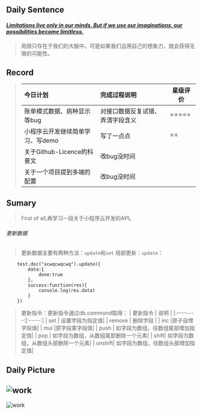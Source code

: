 ## **Daily Sentence**
#### <u>*Limitations live only in our minds. But if we use our imaginations, our possibilities become limitless.*</u>
> 局限只存在于我们的大脑中。可是如果我们运用自己的想象力，就会获得无限的可能性。

## **Record**

> | 今日计划  | 完成过程说明 | 星级评价 |
> | :-----   |  :----- | ------   |
> | 账单模式数据、病种显示等bug | 对接口数据反复试错、弄清字段含义 | ⭐⭐⭐⭐⭐ |
> | 小程序云开发继续简单学习、写demo |        写了一点点                          |⭐⭐  |
> | 关于Github-Licence的科普文 |        改bug没时间                         |  |
> | 关于一个项目提到多端的配置 |                   改bug没时间               |  |

## Sumary

> First of all,再学习一段关于小程序云开发的API。
###### 更新数据
> 更新数据主要有两种方法：`update`和`set`
> 局部更新：`update`：

        test.doc("xcwqcwqcwq").update({
            data:{
                done:true
            },
            success:function(res){
                console.log(res.data)
            }
        })
> 更新指令：更新指令通过db.commond取得：
> | 更新指令 | 说明 |
> |:--------:|:-----:|
> | set | 设置字段为指定值|
> | remove | 删除字段 |
> | inc |原子自增字段值|
> | mul |原字段乘字段值|
> | push | 如字段为数组，往数组尾部增加指定值|
> | pop | 如字段为数组，从数组尾部删除一个元素|
> | shift| 如字段为数组，从数组头部删除一个元素|
> | unshift| 如字段为数组，往数组头部增加指定值|

##  **Daily Picture**
![work](https://github.com/liugezhou/liugezhouImage/blob/master/Diary/2019/07/0710licence.jpg)
---
![work](https://github.com/liugezhou/liugezhouImage/blob/master/Diary/2019/07/0710PMP.png)

